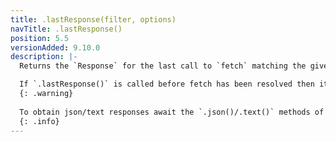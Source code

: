 ```yaml
---
title: .lastResponse(filter, options)
navTitle: .lastResponse()
position: 5.5
versionAdded: 9.10.0
description: |-
  Returns the `Response` for the last call to `fetch` matching the given `filter` and `options`. 

  If `.lastResponse()` is called before fetch has been resolved then it will return `undefined`
  {: .warning} 
  
  To obtain json/text responses await the `.json()/.text()` methods of the response
  {: .info} 
---
```


